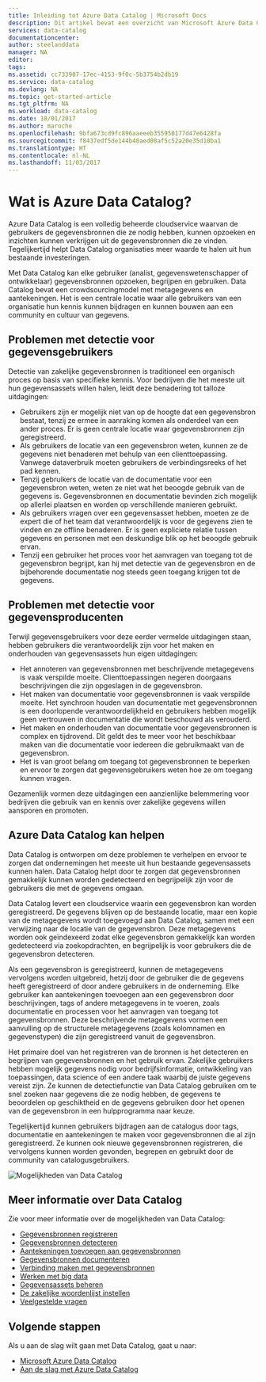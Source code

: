 ```yaml
---
title: Inleiding tot Azure Data Catalog | Microsoft Docs
description: Dit artikel bevat een overzicht van Microsoft Azure Data Catalog, met inbegrip van de functies ervan en de problemen die Data Catalog oplost. Met Data Catalog kan elke gebruiker gegevensbronnen registreren, detecteren, begrijpen en gebruiken.
services: data-catalog
documentationcenter: 
author: steelanddata
manager: NA
editor: 
tags: 
ms.assetid: cc733907-17ec-4153-9f0c-5b3754b2db19
ms.service: data-catalog
ms.devlang: NA
ms.topic: get-started-article
ms.tgt_pltfrm: NA
ms.workload: data-catalog
ms.date: 10/01/2017
ms.author: maroche
ms.openlocfilehash: 9bfa673cd9fc896aaeeeb355950177d47e6428fa
ms.sourcegitcommit: f8437edf5de144b40aed00af5c52a20e35d10ba1
ms.translationtype: HT
ms.contentlocale: nl-NL
ms.lasthandoff: 11/03/2017
---
```

# <a name="what-is-azure-data-catalog"></a>Wat is Azure Data Catalog?
Azure Data Catalog is een volledig beheerde cloudservice waarvan de gebruikers de gegevensbronnen die ze nodig hebben, kunnen opzoeken en inzichten kunnen verkrijgen uit de gegevensbronnen die ze vinden. Tegelijkertijd helpt Data Catalog organisaties meer waarde te halen uit hun bestaande investeringen. 

Met Data Catalog kan elke gebruiker (analist, gegevenswetenschapper of ontwikkelaar) gegevensbronnen opzoeken, begrijpen en gebruiken. Data Catalog bevat een crowdsourcingmodel met metagegevens en aantekeningen. Het is een centrale locatie waar alle gebruikers van een organisatie hun kennis kunnen bijdragen en kunnen bouwen aan een community en cultuur van gegevens.

## <a name="discovery-challenges-for-data-consumers"></a>Problemen met detectie voor gegevensgebruikers
Detectie van zakelijke gegevensbronnen is traditioneel een organisch proces op basis van specifieke kennis. Voor bedrijven die het meeste uit hun gegevensassets willen halen, leidt deze benadering tot talloze uitdagingen:

* Gebruikers zijn er mogelijk niet van op de hoogte dat een gegevensbron bestaat, tenzij ze ermee in aanraking komen als onderdeel van een ander proces. Er is geen centrale locatie waar gegevensbronnen zijn geregistreerd.
* Als gebruikers de locatie van een gegevensbron weten, kunnen ze de gegevens niet benaderen met behulp van een clienttoepassing. Vanwege dataverbruik moeten gebruikers de verbindingsreeks of het pad kennen.
* Tenzij gebruikers de locatie van de documentatie voor een gegevensbron weten, weten ze niet wat het beoogde gebruik van de gegevens is. Gegevensbronnen en documentatie bevinden zich mogelijk op allerlei plaatsen en worden op verschillende manieren gebruikt.
* Als gebruikers vragen over een gegevensasset hebben, moeten ze de expert die of het team dat verantwoordelijk is voor de gegevens zien te vinden en ze offline benaderen. Er is geen expliciete relatie tussen gegevens en personen met een deskundige blik op het beoogde gebruik ervan.
* Tenzij een gebruiker het proces voor het aanvragen van toegang tot de gegevensbron begrijpt, kan hij met detectie van de gegevensbron en de bijbehorende documentatie nog steeds geen toegang krijgen tot de gegevens.

## <a name="discovery-challenges-for-data-producers"></a>Problemen met detectie voor gegevensproducenten
Terwijl gegevensgebruikers voor deze eerder vermelde uitdagingen staan, hebben gebruikers die verantwoordelijk zijn voor het maken en onderhouden van gegevensassets hun eigen uitdagingen:

* Het annoteren van gegevensbronnen met beschrijvende metagegevens is vaak verspilde moeite. Clienttoepassingen negeren doorgaans beschrijvingen die zijn opgeslagen in de gegevensbron.
* Het maken van documentatie voor gegevensbronnen is vaak verspilde moeite. Het synchroon houden van documentatie met gegevensbronnen is een doorlopende verantwoordelijkheid en gebruikers hebben mogelijk geen vertrouwen in documentatie die wordt beschouwd als verouderd.
* Het maken en onderhouden van documentatie voor gegevensbronnen is complex en tijdrovend. Dit geldt des te meer voor het beschikbaar maken van die documentatie voor iedereen die gebruikmaakt van de gegevensbron.
* Het is van groot belang om toegang tot gegevensbronnen te beperken en ervoor te zorgen dat gegevensgebruikers weten hoe ze om toegang kunnen vragen.

Gezamenlijk vormen deze uitdagingen een aanzienlijke belemmering voor bedrijven die gebruik van en kennis over zakelijke gegevens willen aansporen en promoten.

## <a name="azure-data-catalog-can-help"></a>Azure Data Catalog kan helpen
Data Catalog is ontworpen om deze problemen te verhelpen en ervoor te zorgen dat ondernemingen het meeste uit hun bestaande gegevensassets kunnen halen. Data Catalog helpt door te zorgen dat gegevensbronnen gemakkelijk kunnen worden gedetecteerd en begrijpelijk zijn voor de gebruikers die met de gegevens omgaan.

Data Catalog levert een cloudservice waarin een gegevensbron kan worden geregistreerd. De gegevens blijven op de bestaande locatie, maar een kopie van de metagegevens wordt toegevoegd aan Data Catalog, samen met een verwijzing naar de locatie van de gegevensbron. Deze metagegevens worden ook geïndexeerd zodat elke gegevensbron gemakkelijk kan worden gedetecteerd via zoekopdrachten, en begrijpelijk is voor gebruikers die de gegevensbron detecteren.

Als een gegevensbron is geregistreerd, kunnen de metagegevens vervolgens worden uitgebreid, hetzij door de gebruiker die de gegevens heeft geregistreerd of door andere gebruikers in de onderneming. Elke gebruiker kan aantekeningen toevoegen aan een gegevensbron door beschrijvingen, tags of andere metagegevens in te voeren, zoals documentatie en processen voor het aanvragen van toegang tot gegevensbronnen. Deze beschrijvende metagegevens vormen een aanvulling op de structurele metagegevens (zoals kolomnamen en gegevenstypen) die zijn geregistreerd vanuit de gegevensbron.

Het primaire doel van het registreren van de bronnen is het detecteren en begrijpen van gegevensbronnen en het gebruik ervan. Zakelijke gebruikers hebben mogelijk gegevens nodig voor bedrijfsinformatie, ontwikkeling van toepassingen, data science of een andere taak waarbij de juiste gegevens vereist zijn. Ze kunnen de detectiefunctie van Data Catalog gebruiken om te snel zoeken naar gegevens die ze nodig hebben, de gegevens te beoordelen op geschiktheid en de gegevens gebruiken door het openen van de gegevensbron in een hulpprogramma naar keuze. 

Tegelijkertijd kunnen gebruikers bijdragen aan de catalogus door tags, documentatie en aantekeningen te maken voor gegevensbronnen die al zijn geregistreerd. Ze kunnen ook nieuwe gegevensbronnen registreren, die vervolgens kunnen worden gevonden, begrepen en gebruikt door de community van catalogusgebruikers.

![Mogelijkheden van Data Catalog](./media/data-catalog-what-is-data-catalog/data-catalog-capabilities.png)

## <a name="learn-more-about-data-catalog"></a>Meer informatie over Data Catalog
Zie voor meer informatie over de mogelijkheden van Data Catalog:

* [Gegevensbronnen registreren](data-catalog-how-to-register.md)
* [Gegevensbronnen detecteren](data-catalog-how-to-discover.md)
* [Aantekeningen toevoegen aan gegevensbronnen](data-catalog-how-to-annotate.md)
* [Gegevensbronnen documenteren](data-catalog-how-to-documentation.md)
* [Verbinding maken met gegevensbronnen](data-catalog-how-to-connect.md)
* [Werken met big data](data-catalog-how-to-big-data.md)
* [Gegevensassets beheren](data-catalog-how-to-manage.md)
* [De zakelijke woordenlijst instellen](data-catalog-how-to-business-glossary.md)
* [Veelgestelde vragen](data-catalog-frequently-asked-questions.md)

## <a name="next-steps"></a>Volgende stappen
Als u aan de slag wilt gaan met Data Catalog, gaat u naar:
* [Microsoft Azure Data Catalog](https://www.azuredatacatalog.com)
* [Aan de slag met Azure Data Catalog](data-catalog-get-started.md)
